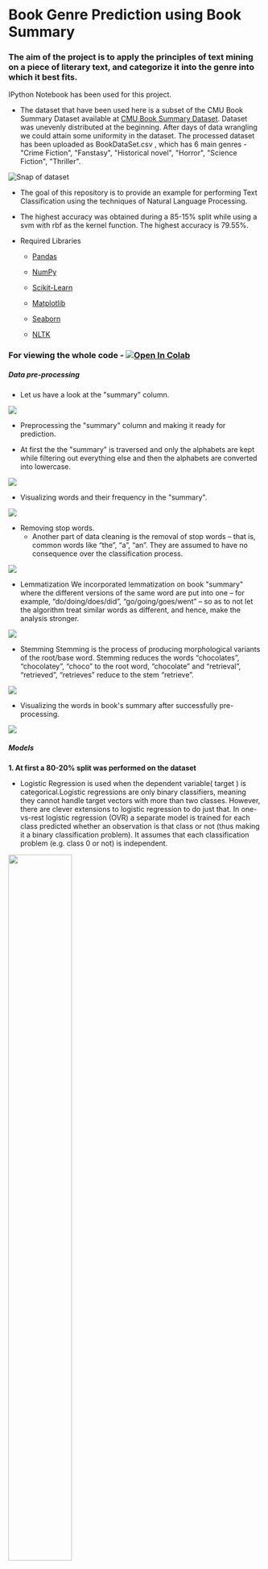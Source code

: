 # Book Genre Prediction using Book Summary
### The aim of the project is to apply the principles of text mining on a piece of literary text, and categorize it into the genre into which it best fits.


IPython Notebook has been used for this project.
   
   
   - The dataset that have been used here is a subset of the CMU Book Summary Dataset available at [CMU Book Summary Dataset](http://www.cs.cmu.edu/~dbamman/booksummaries.html "CMU Book Summary Dataset"). Dataset was unevenly distributed at the beginning. After days of data wrangling we could attain some uniformity in the dataset. The processed dataset has been uploaded as BookDataSet.csv , which has 6 main genres - "Crime Fiction", "Fanstasy", "Historical novel", "Horror", "Science Fiction", "Thriller". 
   
 ![Snap of dataset](https://github.com/Sirsho1997/Book-Genre-Prediction-using-Book-Summary/blob/master/image/dataset_snap.png)
 
   
   - The goal of this repository is to provide an example for performing Text Classification using the techniques of Natural Language Processing.
   
   - The highest accuracy was obtained during a 85-15% split while using a svm with rbf as the kernel function. The highest accuracy is 79.55%.
   
   - Required Libraries
       - [Pandas](https://pandas.pydata.org/)
       
       - [NumPy](https://numpy.org/")

       - [Scikit-Learn](https://scikit-learn.org/stable/)

       - [Matplotlib](https://matplotlib.org/)

       - [Seaborn](https://seaborn.pydata.org/)
       
       - [NLTK](https://www.nltk.org/)
       

### For viewing the whole code - [![Open In Colab](https://colab.research.google.com/assets/colab-badge.svg)](https://colab.research.google.com/github/Sirsho1997/Book-Genre-Prediction-using-Book-Summary/blob/master/BookGenrePrediction.ipynb)
 
 ##### Data pre-processing

- Let us have a look at the "summary" column.

<img src="https://github.com/Sirsho1997/Book-Genre-Prediction-using-Book-Summary/blob/master/image/summary.png" />

- Preprocessing the "summary" column and making it ready for prediction.

- At first the the "summary" is traversed and only the alphabets are kept while filtering out everything else and then the alphabets are converted into lowercase.

<img src="https://github.com/Sirsho1997/Book-Genre-Prediction-using-Book-Summary/blob/master/image/summaryfiltering.png" />

- Visualizing words and their frequency in the "summary".

<img src="https://github.com/Sirsho1997/Book-Genre-Prediction-using-Book-Summary/blob/master/image/summaryvis.png" />

- Removing stop words.
  - Another part of data cleaning is the removal of stop words – that is, common words like “the”, “a”, “an”. They are assumed to have no consequence over the classification process.
 
 <img src="https://github.com/Sirsho1997/Book-Genre-Prediction-using-Book-Summary/blob/master/image/summarystop.png" />
 
 
- Lemmatization
  We incorporated lemmatization on book "summary" where the different versions of the same word are put into one –      for example, “do/doing/does/did”, “go/going/goes/went” – so as to not let the algorithm treat similar words as different, and hence, make the analysis stronger.
  
 <img src="https://github.com/Sirsho1997/Book-Genre-Prediction-using-Book-Summary/blob/master/image/lem.png" />
 
  
 -  Stemming
   Stemming is the process of producing morphological variants of the root/base word. Stemming reduces the words “chocolates”, “chocolatey”, “choco” to the root word, “chocolate” and “retrieval”, “retrieved”, “retrieves” reduce to the stem “retrieve”. 
   
 <img src="https://github.com/Sirsho1997/Book-Genre-Prediction-using-Book-Summary/blob/master/image/stem.png" />
 
 - Visualizing the words in book's summary after successfully pre-processing.
 
  <img src="https://github.com/Sirsho1997/Book-Genre-Prediction-using-Book-Summary/blob/master/image/visa.png" />
 

##### Models

**1. At first a 80-20% split was performed on the dataset**
  - Logistic Regression is used when the dependent variable( target ) is categorical.Logistic regressions are only binary classifiers, meaning they cannot handle target vectors with more than two classes. However, there are clever extensions to logistic regression to do just that. In one-vs-rest logistic regression (OVR) a separate model is trained for each class predicted whether an observation is that class or not (thus making it a binary classification problem). It assumes that each classification problem (e.g. class 0 or not) is independent.
    
<img src="https://github.com/Sirsho1997/Book-Genre-Prediction-using-Book-Summary/blob/master/image/LR80_20.png" width="50%" height="60%" />
    
   - SVMs try to find a separating line(or hyperplane) between data of two classes. SVM is an algorithm that takes the data as an input and outputs a line that separates those classes if possible.According to the SVM algorithm we find the points closest to the line from both the classes.These points are called support vectors. Now, we compute the distance between the line and the support vectors. This distance is called the margin. Our goal is to maximize the margin. The hyperplane for which the margin is maximum is the optimal hyperplane.Thus SVM tries to make a decision boundary in such a way that the separation between the two classes(that street) is as wide as possible.The linear, polynomial and RBF or Gaussian kernel are simply different in case of making the hyperplane decision boundary between the classes. The kernel functions are used to map the original dataset (linear/nonlinear ) into a higher dimensional space with view to making it linear dataset.Usually linear and polynomial kernels are less time consuming and provides less accuracy than the rbf or Gaussian kernels.

**SVM - Linear**


<img src="https://github.com/Sirsho1997/Book-Genre-Prediction-using-Book-Summary/blob/master/image/svm80_20.png" width="50%" height="60%" />

**SVM - RBF**

<img src="https://github.com/Sirsho1997/Book-Genre-Prediction-using-Book-Summary/blob/master/image/svm_rbf80_20.png" width="50%" height="60%" />

**2. Next a 85-15% split was performed on the dataset**

**Logistic Regression**

<img src="https://github.com/Sirsho1997/Book-Genre-Prediction-using-Book-Summary/blob/master/image/LR85_15.png" width="50%" height="60%" />

**SVM - Linear**

<img src="https://github.com/Sirsho1997/Book-Genre-Prediction-using-Book-Summary/blob/master/image/svm85_15.png" width="50%" height="60%" />

**SVM - RBF**

<img src="https://github.com/Sirsho1997/Book-Genre-Prediction-using-Book-Summary/blob/master/image/svm_rbf85_15.png" width="50%" height="60%" />

- Thus we conclude that **highest accuracy** was obtained during a **85-15%** split while using a **svm with rbf as the kernel function**.

	- The highest **accuracy is 79.55 %**

	- Now, we build an **inference function for predicting the genres of new books in the future.**

	- Our book genre prediction system should be able to take a book's summary in raw form as input and generate its genre tag.

	
   
 - Sample output :
 
 ![Snap of Final output](https://github.com/Sirsho1997/Book-Genre-Prediction-using-Book-Summary/blob/master/image/sample_op.png)
   
Team Members - 
- [Sirshendu Ganguly](https://www.linkedin.com/in/sirshendu-ganguly/)  [![Github](https://github.com/Sirsho1997/Book-Genre-Prediction-using-Book-Summary/blob/master/image/github.png)](https://github.com/Sirsho1997)
- [Aniket Patra](https://www.linkedin.com/in/aniket-patra/)  [![Github](https://github.com/Sirsho1997/Book-Genre-Prediction-using-Book-Summary/blob/master/image/github.png)](https://github.com/aniket-patra)
- [Arnanta Chatterjee](https://www.linkedin.com/in/arnanta-chatterjee-a60684179/)  [![Github](https://github.com/Sirsho1997/Book-Genre-Prediction-using-Book-Summary/blob/master/image/github.png)](https://github.com/arnanta)



